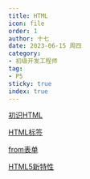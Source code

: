 ```yaml
---
title: HTML
icon: file
order: 1
author: 十七
date: 2023-06-15 周四
category:
- 初级开发工程师
tag:
- P5
sticky: true
index: true
---
```


[初识HTML](01_初识HTML/初识HTML.md)

[HTML标签](02_HTML标签/HTML标签.md)

[from表单](03_from表单/from表单.md)

[HTML5新特性](04_HTML5新特性/HTML5新特性.md)